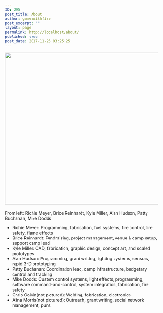 ```yaml
---
ID: 295
post_title: About
author: gameswithfire
post_excerpt: ""
layout: page
permalink: http://localhost/about/
published: true
post_date: 2017-11-26 03:25:25
---
```

<img class="alignleft size-full wp-image-414" src="http://localhost/wp-content/uploads/2017/12/HellaScopeFP08-e1513903590250.jpg" alt="" width="800" height="500" style= "margin:0px 0px 5px;"/><p class="project_desc">From left: Richie Meyer, Brice Reinhardt, Kyle Miller, Alan Hudson, Patty Buchanan, Mike Dodds</p>
<ul>
<li>Richie Meyer: Programming, fabrication, fuel systems, fire control, fire safety, flame effects</li>
<li>Brice Reinhardt: Fundraising,  project management, venue & camp setup, support camp lead</li>
<li>Kyle Miller: CAD, fabrication, graphic design, concept art, and scaled prototypes</li>
<li>Alan Hudson: Programming, grant writing, lighting systems, sensors, rapid 3-D prototyping</li>
<li>Patty Buchanan: Coordination lead, camp infrastructure, budgetary control and tracking</li>
<li>Mike Dodds: Custom control systems, light effects, programming, software command-and-control, system integration, fabrication, fire safety</li>
<li>Chris Galvin(not pictured): Welding, fabrication, electronics</li> 
<li>Alina Morris(not pictured): Outreach, grant writing, social network management, puns</li>
</ul>